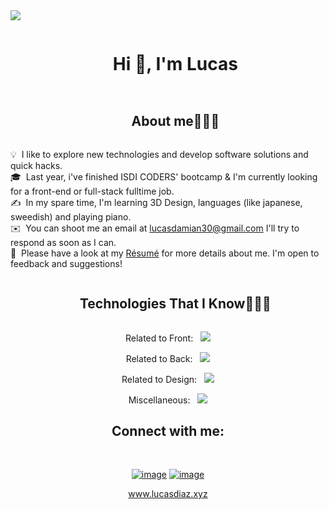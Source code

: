 <!--horizontal divider(gradiant)-->
<img src="https://user-images.githubusercontent.com/73097560/115834477-dbab4500-a447-11eb-908a-139a6edaec5c.gif">

<!--h1 without bottom border-->
<div id="user-content-toc">
  <ul align="center">
    <summary><h1 style="display: inline-block">Hi 👋, I'm Lucas</h1></summary>
  </ul>
</div>

<!--h1 without bottom border-->
<div id="user-content-toc">
  <ul align="center">
    <summary><h2 style="display: inline-block">About me👨🏻‍💻</h2></summary>
  </ul>
</div>

💡 &nbsp;I like to explore new technologies and develop software solutions and quick hacks.\
🎓 &nbsp;Last year, i've finished ISDI CODERS' bootcamp & I'm currently looking for a front-end or full-stack fulltime job.\
✍️ &nbsp;In my spare time, I'm learning 3D Design, languages (like japanese, sweedish) and playing piano.  
✉️ &nbsp;You can shoot me an email at lucasdamian30@gmail.com I'll try to respond as soon as I can.\
📄 &nbsp;Please have a look at my [Résumé](https://drive.google.com/file/d/1UVokzrHDYY6pD4QJsdhRjxfKETfg2R1v/view?usp=sharing) for more details about me. I'm open to feedback and suggestions!

<!--h1 without bottom border-->
<div id="user-content-toc">
  <ul align="center">
    <summary><h2 style="display: inline-block">Technologies That I Know👨🏻‍💻</h2></summary>
  </ul>
</div>
<!--tech stack icons-->

<p align="center"> Related to Front:&nbsp;&nbsp;
  <a href="https://skillicons.dev">
    <img src="https://skillicons.dev/icons?i=html,css,sass,bootstrap,tailwind,js,ts,threejs,react,redux&perline=14" />
  </a>
</p>

<p align="center"> Related to Back:&nbsp;&nbsp;
  <a href="https://skillicons.dev">
    <img src="https://skillicons.dev/icons?i=js,nodejs,mongodb,mysql,php,laravel,&perline=14" />
  </a>
</p>

<p align="center"> Related to Design:&nbsp;&nbsp;
  <a href="https://skillicons.dev">
    <img src="https://skillicons.dev/icons?i=figma,blender,ai,ps,pr&perline=14" />
  </a>
</p>

<p align="center"> Miscellaneous:&nbsp;&nbsp;
  <a href="https://skillicons.dev">
    <img src="https://skillicons.dev/icons?i=git,github,vscode,vite,bash,notion&perline=14" />
  </a>
</p>

<h2 align="center">Connect with me:</h2>
<div align="center">
<br/>

[![image](https://img.shields.io/badge/LinkedIn-0077B5?style=for-the-badge&logo=linkedin&logoColor=white)](https://www.linkedin.com/in/lucas-diaz-cuenca/)
[![image](https://img.shields.io/badge/Gmail-D14836?style=for-the-badge&logo=gmail&logoColor=white)](mailto:lucasdamian30@gmail.com)

 <a href="https://www.lucasdiaz.xyz/" target="_blank">www.lucasdiaz.xyz</a></p>

